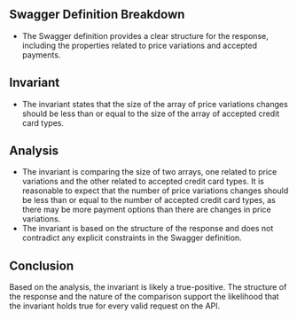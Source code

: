 ## Swagger Definition Breakdown
- The Swagger definition provides a clear structure for the response, including the properties related to price variations and accepted payments.

## Invariant
- The invariant states that the size of the array of price variations changes should be less than or equal to the size of the array of accepted credit card types.

## Analysis
- The invariant is comparing the size of two arrays, one related to price variations and the other related to accepted credit card types. It is reasonable to expect that the number of price variations changes should be less than or equal to the number of accepted credit card types, as there may be more payment options than there are changes in price variations.
- The invariant is based on the structure of the response and does not contradict any explicit constraints in the Swagger definition.

## Conclusion
Based on the analysis, the invariant is likely a true-positive. The structure of the response and the nature of the comparison support the likelihood that the invariant holds true for every valid request on the API.
